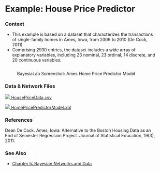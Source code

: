 # Example: House Price Predictor

### Context

* This example is based on a dataset that characterizes the transactions of single-family homes in Ames, Iowa, from 2006 to 2010 (De Cock, 2011)
* Comprising 2930 entries, the dataset includes a wide array of explanatory variables, including 23 nominal, 23 ordinal, 14 discrete, and 20 continuous variables.

<figure><img src="https://res.cloudinary.com/dvr3obmlj/image/upload/v1692119686/Ames_Predictor_Screenshot_uujskf.png" alt=""><figcaption><p>BayesiaLab Screenshot: Ames Home Price Predictor Model</p></figcaption></figure>

### Data & Network Files&#x20;

[![](https://res.cloudinary.com/dvr3obmlj/image/upload/v1691109035/csv\_v1imah.svg) HousePriceData.csv](https://res.cloudinary.com/dvr3obmlj/raw/upload/v1692119731/AmesHousePriceData\_vvazm4.csv)

[![](https://res.cloudinary.com/dvr3obmlj/image/upload/v1692036394/xbl3\_xmnk2g.svg) HomePricePredictorModel.xbl](https://res.cloudinary.com/dvr3obmlj/raw/upload/v1692119799/HomePricePredictorModel\_nk0zwe.xbl)

### References&#x20;

Dean De Cock. Ames, Iowa: Alternative to the Boston Housing Data as an End of Semester Regression Project. Journal of Statistical Education, 19(3), 2011.

### See Also&#x20;

* [Chapter 5: Bayesian Networks and Data](../e-book-bayesian-networks-and-bayesialab-a-practical-introduction-for-researchers/chapter-5-bayesian-networks-and-data/)
